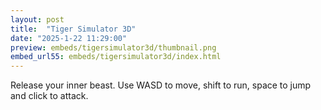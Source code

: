 ```yaml
---
layout: post
title:  "Tiger Simulator 3D"
date: "2025-1-22 11:29:00"
preview: embeds/tigersimulator3d/thumbnail.png
embed_url55: embeds/tigersimulator3d/index.html
---
```

Release your inner beast. Use WASD to move, shift to run, space to jump and click to attack.